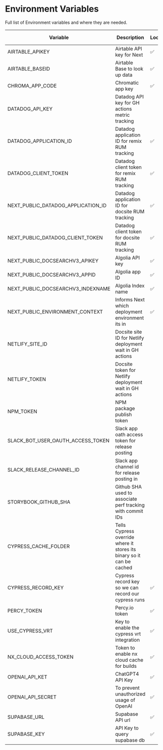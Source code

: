 # Environment Variables

Full list of Environment variables and where they are needed.

| Variable                           | Description                                                           | Local | GH Secrets | Netlify paste | Netlify remix |
| ---------------------------------- | --------------------------------------------------------------------- | ----- | ---------- | ------------- | ------------- |
| AIRTABLE_APIKEY                    | Airtable API key for Next                                             | ✅    |            | ✅            |               |
| AIRTABLE_BASEID                    | Airtable Base to look up data                                         | ✅    |            | ✅            |               |
| CHROMA_APP_CODE                    | Chromatic app key                                                     | ✅    | ✅         |               |               |
| DATADOG_API_KEY                    | Datadog API key for GH actions metric tracking                        |       | ✅         |               |               |
| DATADOG_APPLICATION_ID             | Datadog application ID for remix RUM tracking                         | ✅    |            |               | ✅            |
| DATADOG_CLIENT_TOKEN               | Datadog client token for remix RUM tracking                           | ✅    |            |               | ✅            |
| NEXT_PUBLIC_DATADOG_APPLICATION_ID | Datadog application ID for docsite RUM tracking                       | ✅    |            | ✅            |               |
| NEXT_PUBLIC_DATADOG_CLIENT_TOKEN   | Datadog client token for docsite RUM tracking                         | ✅    |            | ✅            |               |
| NEXT_PUBLIC_DOCSEARCHV3_APIKEY     | Algolia API key                                                       | ✅    |            | ✅            |               |
| NEXT_PUBLIC_DOCSEARCHV3_APPID      | Algolia app ID                                                        | ✅    |            | ✅            |               |
| NEXT_PUBLIC_DOCSEARCHV3_INDEXNAME  | Algolia Index name                                                    | ✅    |            | ✅            |               |
| NEXT_PUBLIC_ENVIRONMENT_CONTEXT    | Informs Next which deployment environment its in                      | ✅    |            | ✅            |               |
| NETLIFY_SITE_ID                    | Docsite site ID for Netlify deployment wait in GH actions             |       | ✅         |               |               |
| NETLIFY_TOKEN                      | Docsite token for Netlify deployment wait in GH actions               |       | ✅         |               |               |
| NPM_TOKEN                          | NPM package publish token                                             |       | ✅         |               |               |
| SLACK_BOT_USER_OAUTH_ACCESS_TOKEN  | Slack app oath access token for release posting                       |       | ✅         |               |               |
| SLACK_RELEASE_CHANNEL_ID           | Slack app channel id for release posting in                           |       | ✅         |               |               |
| STORYBOOK_GITHUB_SHA               | Github SHA used to associate perf tracking with commit IDs            |       |            |               |               |
| CYPRESS_CACHE_FOLDER               | Tells Cypress override where it stores its binary so it can be cached |       |            | ✅            |               |
| CYPRESS_RECORD_KEY                 | Cypress record key so we can record our cypress runs                  | ✅    | ✅         |               |               |
| PERCY_TOKEN                        | Percy.io token                                                        | ✅    | ✅         |               |               |
| USE_CYPRESS_VRT                    | Key to enable the cypress vrt integration                             | ✅    |            |               |               |
| NX_CLOUD_ACCESS_TOKEN              | Token to enable nx cloud cache for builds                             | ✅    | ✅         | ✅            | ✅            |
| OPENAI_API_KET                     | ChatGPT4 API Key                                                      | ✅    |            | ✅            |               |
| OPENAI_API_SECRET                  | To prevent unauthorized usage of OpenAI                               | ✅    |            | ✅            |               |
| SUPABASE_URL                       | Supabase API url                                                      | ✅    |            | ✅            |               |
| SUPABASE_KEY                       | API Key to query supabase db                                          | ✅    |            | ✅            |               |
